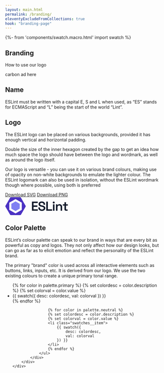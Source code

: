 ```yaml
---
layout: main.html
permalink: /branding/
eleventyExcludeFromCollections: true
hook: "branding-page"
---
```


{%- from 'components/swatch.macro.html' import swatch %}

<section class="section hero">
    <div class="content-container grid">
        <div class="span-1-7">
            <h1 class="section-title">Branding</h1>
            <p class="section-supporting-text">
                How to use our logo
            </p>
        </div>
        <div class="span-11-12">
            carbon ad here
        </div>
    </div>
</section>

<section class="section">
    <div class="content-container grid">
        <div class="span-1-6">
            <h2 class="section-title h3">Name</h2>
            <p class="">
                ESLint must be written with a capital E, S and L when used, as “ES” stands for ECMAScript and “L” being the start of the world “Lint”.
            </p>
        </div>
    </div>
    <div class="content-container grid">
        <div class="span-1-6">
            <h2 class="section-title h3">Logo</h2>
            <p class="">
                The ESLint logo can be placed on various backgrounds, provided it has enough vertical and horizontal padding.
            </p>
            <p>
                Double the size of the inner hexagon created by the gap to get an idea how much space the logo should have between the logo and wordmark, as well as around the logo itself.
            </p>
            <p>
                Our logo is versatile - you can use it on various brand colours, making use of opacity on non-white backgrounds to emulate the lighter colour.
                The ESLint logomark can also be used in isolation, without the ESLint wordmark though where possible, using both is preferred
            </p>
            <div class="eslint-actions">
                <a download href="../../assets/images/logo/eslint-logo-color.svg" class="c-btn c-btn--secondary">Download SVG</a>
                <a download href="../../assets/images/logo/eslint-logo-color.png" class="c-btn c-btn--secondary">Download PNG</a>
            </div>
        </div>
        <div class="span-8-12">
            <div class="brand__logo">
                <div class="brand__logo__img" data-theme="light">
                    <svg class="brand-logo" width="203" height="58" viewBox="0 0 203 58" fill="none" xmlns="http://www.w3.org/2000/svg">
                        <style>
                            [data-theme="dark"] .logo-component {
                                fill: #fff;
                            }
                            [data-theme="brand"] .logo-component {
                                fill: #fff;
                            }
                            [data-theme="brand"] #logo-center,
                            [data-theme="dark"] #logo-center {
                                opacity: 60%;
                            }
                        </style>
                        <path d="M46.5572 21.1093L34.0167 13.8691C33.7029 13.6879 33.3161 13.6879 33.0023 13.8691L20.4616 21.1093C20.148 21.2905 19.9543 21.6253 19.9543 21.9878V36.4681C19.9543 36.8304 20.148 37.1654 20.4616 37.347L33.0023 44.5871C33.3161 44.7684 33.7029 44.7684 34.0167 44.5871L46.5572 37.347C46.871 37.1657 47.0644 36.8306 47.0644 36.4681V21.9878C47.0641 21.6253 46.8707 21.2905 46.5572 21.1093Z" fill="#8080F2" id="logo-center" class="logo-component" />
                        <path d="M0.904381 27.7046L15.8878 1.63772C16.4321 0.695223 17.4375 0 18.5258 0H48.4931C49.5817 0 50.5873 0.695223 51.1316 1.63772L66.115 27.6471C66.6593 28.5899 66.6593 29.7796 66.115 30.7224L51.1316 56.5756C50.5873 57.5181 49.5817 58 48.4931 58H18.526C17.4377 58 16.4321 57.5326 15.8881 56.5899L0.90464 30.6944C0.359854 29.7522 0.359854 28.6471 0.904381 27.7046ZM13.3115 40.2393C13.3115 40.6225 13.5422 40.977 13.8744 41.1689L32.96 52.1803C33.2919 52.3719 33.7078 52.3719 34.0397 52.1803L53.1401 41.1689C53.4721 40.977 53.7043 40.6228 53.7043 40.2393V18.2161C53.7043 17.8327 53.4754 17.4785 53.1432 17.2866L34.0584 6.27513C33.7264 6.08327 33.3111 6.08327 32.9792 6.27513L13.8775 17.2866C13.5453 17.4785 13.3115 17.8327 13.3115 18.2161V40.2393V40.2393Z" fill="#4B32C3" class="logo-component" />
                        <path d="M86.6971 43.7102V14.2899H105.442V18.871H91.7826V26.6044H104.265V31.1855H91.7826V39.129H105.652V43.7102H86.6971Z" fill="#101828" class="logo-component" />
                        <path d="M118.919 44.2986C116.678 44.2986 114.688 43.9063 112.951 43.1218C111.242 42.3092 109.897 41.1464 108.916 39.6334C107.936 38.1203 107.445 36.271 107.445 34.0855V32.9928H112.447V34.0855C112.447 36.0189 113.035 37.4619 114.212 38.4145C115.389 39.3672 116.958 39.8435 118.919 39.8435C120.909 39.8435 122.408 39.4372 123.416 38.6247C124.425 37.8121 124.929 36.7614 124.929 35.4725C124.929 34.6039 124.691 33.9034 124.215 33.371C123.739 32.8107 123.038 32.3623 122.113 32.0261C121.217 31.6899 120.124 31.3677 118.835 31.0594L117.574 30.8073C115.641 30.359 113.96 29.7986 112.531 29.1261C111.13 28.4256 110.051 27.529 109.295 26.4363C108.538 25.3435 108.16 23.9145 108.16 22.1493C108.16 20.3841 108.58 18.871 109.421 17.6102C110.261 16.3493 111.452 15.3826 112.993 14.7102C114.534 14.0377 116.341 13.7015 118.415 13.7015C120.488 13.7015 122.338 14.0517 123.963 14.7522C125.588 15.4527 126.863 16.5034 127.787 17.9044C128.74 19.3053 129.216 21.0566 129.216 23.158V24.545H124.215V23.158C124.215 21.9532 123.977 20.9865 123.5 20.258C123.024 19.5295 122.352 18.9971 121.483 18.6609C120.614 18.3247 119.592 18.1566 118.415 18.1566C116.678 18.1566 115.361 18.4928 114.464 19.1652C113.568 19.8377 113.119 20.7904 113.119 22.0232C113.119 22.8078 113.315 23.4802 113.708 24.0406C114.128 24.573 114.73 25.0213 115.515 25.3855C116.327 25.7218 117.336 26.016 118.541 26.2681L119.802 26.5623C121.819 27.0107 123.584 27.5851 125.098 28.2855C126.611 28.958 127.787 29.8546 128.628 30.9754C129.497 32.0962 129.931 33.5532 129.931 35.3464C129.931 37.1116 129.469 38.6667 128.544 40.0116C127.647 41.3566 126.372 42.4073 124.719 43.1638C123.094 43.9203 121.161 44.2986 118.919 44.2986Z" fill="#101828" class="logo-component" />
                        <path d="M133.1 43.7102V14.2899H138.185V39.129H151.971V43.7102H133.1Z" fill="#101828" class="logo-component" />
                        <path d="M154.827 43.7102V22.9479H159.661V43.7102H154.827ZM157.223 20.3C156.354 20.3 155.598 20.0198 154.954 19.4595C154.337 18.871 154.029 18.1005 154.029 17.1479C154.029 16.1952 154.337 15.4387 154.954 14.8783C155.598 14.2899 156.354 13.9957 157.223 13.9957C158.148 13.9957 158.904 14.2899 159.493 14.8783C160.109 15.4387 160.417 16.1952 160.417 17.1479C160.417 18.1005 160.109 18.871 159.493 19.4595C158.904 20.0198 158.148 20.3 157.223 20.3Z" fill="#101828" class="logo-component" />
                        <path d="M164.525 43.7102V22.9479H169.275V25.8479H169.989C170.353 25.0633 171.012 24.3208 171.964 23.6203C172.917 22.9198 174.36 22.5696 176.293 22.5696C177.891 22.5696 179.305 22.9338 180.538 23.6623C181.771 24.3909 182.724 25.3995 183.396 26.6884C184.097 27.9773 184.447 29.5044 184.447 31.2696V43.7102H179.614V31.6479C179.614 29.9667 179.193 28.7198 178.353 27.9073C177.54 27.0667 176.377 26.6464 174.864 26.6464C173.155 26.6464 171.81 27.2208 170.83 28.3696C169.849 29.4904 169.359 31.1015 169.359 33.2029V43.7102H164.525Z" fill="#101828" class="logo-component" />
                        <path d="M196.449 43.7102C195.104 43.7102 194.025 43.3179 193.213 42.5334C192.428 41.7208 192.036 40.6281 192.036 39.2551V26.9406H186.614V22.9479H192.036V16.2652H196.869V22.9479H202.837V26.9406H196.869V38.4566C196.869 39.2971 197.262 39.7174 198.046 39.7174H202.207V43.7102H196.449Z" fill="#101828" class="logo-component" />
                    </svg>
                </div>
                <div class="brand__logo__colors" hidden>
                    <span class="fs-step--1">Background: </span> 
                    <button aria-pressed="true" class="brand__logo__colors__btn" data-color="#f2f4f7" data-theme="light"  style="--background-color: #f2f4f7" aria-label="#f2f4f7"></button>
                    <button aria-pressed="false" class="brand__logo__colors__btn" data-color="#101828" data-theme="dark" style="--background-color: #101828" aria-label="#101828"></button>
                    <button aria-pressed="false" class="brand__logo__colors__btn" data-color="#4b32c3" data-theme="brand" style="--background-color: #4b32c3" aria-label="#4b32c3"></button>
                </div>
            </div>
        </div>
    </div>
    <div class="content-container grid">
        <div class="span-1-6">
            <h2 class="section-title h3">Color Palette</h2>
            <p class="">
                ESLint’s colour palette can speak to our brand in ways that are every bit as powerful as copy and logos. They not only affect how our design looks, but can go as far as to elicit emotion and reflect the personality of the ESLint brand.
            </p>
            <p>
                The primary "brand" color is used across all interactive elements such as buttons, links, inputs, etc. It is derived from our logo. We use the two existing colours to create a unique primary tonal range.
            </p>
        </div>
        <div class="span-8-12">
            <div class="brand__palette">
                <h3 id="brand-colors-label" hidden>Brand Palette</h3>
                <ul class="swatches" aria-labelledby="brand-colors-label" role="region" tabindex="0">
                    {% for color in palette.primary %}
                    {% set colordesc = color.description %}
                    {% set colorval = color.value %}
                    <li class="swatches__item">
                        {{ swatch({
                            desc: colordesc,
                            val: colorval
                        }) }}
                    </li>
                    {% endfor %}

                    {% for color in palette.neutral %}
                    {% set colordesc = color.description %}
                    {% set colorval = color.value %}
                    <li class="swatches__item">
                        {{ swatch({
                            desc: colordesc,
                            val: colorval
                        }) }}
                    </li>
                    {% endfor %}
                </ul>
            </div>
        </div>
    </div>
</section>
